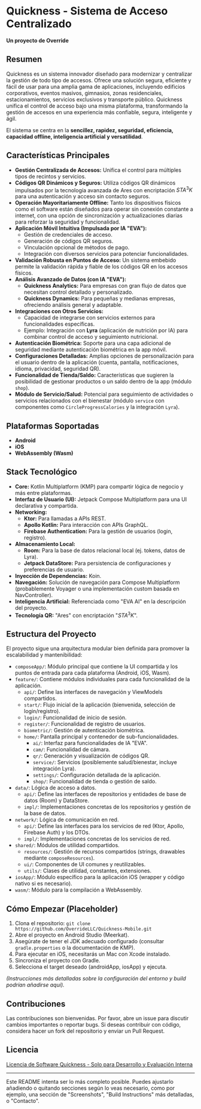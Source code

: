 # Quickness - Sistema de Acceso Centralizado

**Un proyecto de Override**

## Resumen

Quickness es un sistema innovador diseñado para modernizar y centralizar la gestión de todo tipo de
accesos. Ofrece una solución segura, eficiente y fácil de usar para una amplia gama de aplicaciones,
incluyendo edificios corporativos, eventos masivos, gimnasios, zonas residenciales,
estacionamientos, servicios exclusivos y transporte público. Quickness unifica el control de acceso
bajo una misma plataforma, transformando la gestión de accesos en una experiencia más confiable,
segura, inteligente y ágil.

El sistema se centra en la **sencillez, rapidez, seguridad, eficiencia, capacidad offline,
inteligencia artificial y versatilidad**.

## Características Principales

* **Gestión Centralizada de Accesos:** Unifica el control para múltiples tipos de recintos y
  servicios.
* **Códigos QR Dinámicos y Seguros:** Utiliza códigos QR dinámicos impulsados por la tecnología
  avanzada de Ares con encriptación $STA^3K$ para una autenticación y acceso sin contacto seguros.
* **Operación Mayoritariamente Offline:** Tanto los dispositivos físicos como el software están
  diseñados para operar sin conexión constante a internet, con una opción de sincronización y
  actualizaciones diarias para reforzar la seguridad y funcionalidad.
* **Aplicación Móvil Intuitiva (Impulsada por IA "EVA"):**
    * Gestión de credenciales de acceso.
    * Generación de códigos QR seguros.
    * Vinculación opcional de métodos de pago.
    * Integración con diversos servicios para potenciar funcionalidades.
* **Validación Robusta en Puntos de Acceso:** Un sistema embebido permite la validación rápida y
  fiable de los códigos QR en los accesos físicos.
* **Análisis Avanzado de Datos (con IA "EVA"):**
    * **Quickness Analytics:** Para empresas con gran flujo de datos que necesitan control detallado
      y personalizado.
    * **Quickness Dynamics:** Para pequeñas y medianas empresas, ofreciendo análisis general y
      adaptable.
* **Integraciones con Otros Servicios:**
    * Capacidad de integrarse con servicios externos para funcionalidades específicas.
    * Ejemplo: Integración con **Lyra** (aplicación de nutrición por IA) para combinar control de
      acceso y seguimiento nutricional.
* **Autenticación Biométrica:** Soporte para una capa adicional de seguridad mediante autenticación
  biométrica en la app móvil.
* **Configuraciones Detalladas:** Amplias opciones de personalización para el usuario dentro de la
  aplicación (cuenta, pantalla, notificaciones, idioma, privacidad, seguridad QR).
* **Funcionalidad de Tienda/Saldo:** Características que sugieren la posibilidad de gestionar
  productos o un saldo dentro de la app (módulo `shop`).
* **Módulo de Servicio/Salud:** Potencial para seguimiento de actividades o servicios relacionados
  con el bienestar (módulo `service` con componentes como `CircleProgressCalories` y la integración
  `Lyra`).

## Plataformas Soportadas

* **Android**
* **iOS**
* **WebAssembly (Wasm)**

## Stack Tecnológico

* **Core:** Kotlin Multiplatform (KMP) para compartir lógica de negocio y más entre plataformas.
* **Interfaz de Usuario (UI):** Jetpack Compose Multiplatform para una UI declarativa y compartida.
* **Networking:**
    * **Ktor:** Para llamadas a APIs REST.
    * **Apollo Kotlin:** Para interacción con APIs GraphQL.
    * **Firebase Authentication:** Para la gestión de usuarios (login, registro).
* **Almacenamiento Local:**
    * **Room:** Para la base de datos relacional local (ej. tokens, datos de Lyra).
    * **Jetpack DataStore:** Para persistencia de configuraciones y preferencias de usuario.
* **Inyección de Dependencias:** Koin.
* **Navegación:** Solución de navegación para Compose Multiplatform (probablemente Voyager o una
  implementación custom basada en NavController).
* **Inteligencia Artificial:** Referenciada como "EVA AI" en la descripción del proyecto.
* **Tecnología QR:** "Ares" con encriptación "$STA^3K$".

## Estructura del Proyecto

El proyecto sigue una arquitectura modular bien definida para promover la escalabilidad y
mantenibilidad:

* `composeApp/`: Módulo principal que contiene la UI compartida y los puntos de entrada para cada
  plataforma (Android, iOS, Wasm).
* `feature/`: Contiene módulos individuales para cada funcionalidad de la aplicación.
    * `api/`: Define las interfaces de navegación y ViewModels compartidos.
    * `start/`: Flujo inicial de la aplicación (bienvenida, selección de login/registro).
    * `login/`: Funcionalidad de inicio de sesión.
    * `register/`: Funcionalidad de registro de usuarios.
    * `biometric/`: Gestión de autenticación biométrica.
    * `home/`: Pantalla principal y contenedor de sub-funcionalidades.
        * `ai/`: Interfaz para funcionalidades de IA "EVA".
        * `cam/`: Funcionalidad de cámara.
        * `qr/`: Generación y visualización de códigos QR.
        * `service/`: Servicios (posiblemente salud/bienestar, incluye integración Lyra).
        * `settings/`: Configuración detallada de la aplicación.
        * `shop/`: Funcionalidad de tienda o gestión de saldo.
* `data/`: Lógica de acceso a datos.
    * `api/`: Define las interfaces de repositorios y entidades de base de datos (Room) y DataStore.
    * `impl/`: Implementaciones concretas de los repositorios y gestión de la base de datos.
* `network/`: Lógica de comunicación en red.
    * `api/`: Define las interfaces para los servicios de red (Ktor, Apollo, Firebase Auth) y los
      DTOs.
    * `impl/`: Implementaciones concretas de los servicios de red.
* `shared/`: Módulos de utilidad compartidos.
    * `resources/`: Gestión de recursos compartidos (strings, drawables mediante
      `composeResources`).
    * `ui/`: Componentes de UI comunes y reutilizables.
    * `utils/`: Clases de utilidad, constantes, extensiones.
* `iosApp/`: Módulo específico para la aplicación iOS (wrapper y código nativo si es necesario).
* `wasm/`: Módulo para la compilación a WebAssembly.

## Cómo Empezar (Placeholder)

1. Clona el repositorio: `git clone https://github.com/OverrideLLC/Quickness-Mobile.git`
2. Abre el proyecto en Android Studio (Meerkat).
3. Asegúrate de tener el JDK adecuado configurado (consultar `gradle.properties` o la documentación
   de KMP).
4. Para ejecutar en iOS, necesitarás un Mac con Xcode instalado.
5. Sincroniza el proyecto con Gradle.
6. Selecciona el target deseado (androidApp, iosApp) y ejecuta.

*(Instrucciones más detalladas sobre la configuración del entorno y build podrían añadirse aquí).*

## Contribuciones

Las contribuciones son bienvenidas. Por favor, abre un issue para discutir cambios importantes o
reportar bugs. Si deseas contribuir con código, considera hacer un fork del repositorio y enviar un
Pull Request.

## Licencia

[Licencia de Software Quickness - Solo para Desarrollo y Evaluación Interna](LICENCE.md)

---

Este README intenta ser lo más completo posible. Puedes ajustarlo añadiendo o quitando secciones
según lo veas necesario, como por ejemplo, una sección de "Screenshots", "Build Instructions" más
detalladas, o "Contacto".